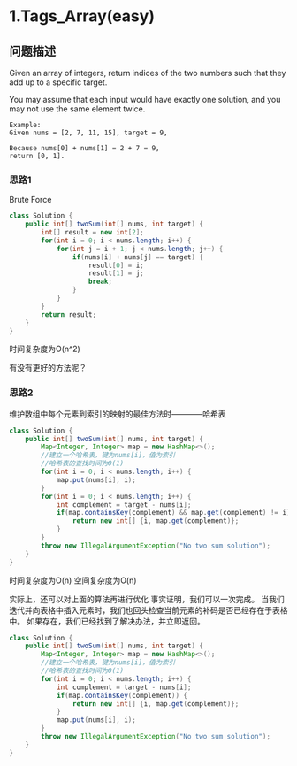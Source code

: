 # 1.Tags_Array(easy)
## 问题描述

Given an array of integers, return indices of the two numbers such that they add up to a specific target.

You may assume that each input would have exactly one solution, and you may not use the same element twice.

    Example:
    Given nums = [2, 7, 11, 15], target = 9,

    Because nums[0] + nums[1] = 2 + 7 = 9,
    return [0, 1].

### 思路1
Brute Force 
```java
class Solution {
    public int[] twoSum(int[] nums, int target) {
        int[] result = new int[2];
        for(int i = 0; i < nums.length; i++) {
            for(int j = i + 1; j < nums.length; j++) {
                if(nums[i] + nums[j] == target) {
                    result[0] = i;
                    result[1] = j;
                    break;
                }
            }
        }
        return result;
    }
}
```

时间复杂度为O(n^2)

有没有更好的方法呢？


### 思路2
维护数组中每个元素到索引的映射的最佳方法时————哈希表
```java
class Solution {
    public int[] twoSum(int[] nums, int target) {
        Map<Integer, Integer> map = new HashMap<>();
        //建立一个哈希表，键为nums[i]，值为索引
        //哈希表的查找时间为O(1)
        for(int i = 0; i < nums.length; i++) {
            map.put(nums[i], i);
        }
        for(int i = 0; i < nums.length; i++) {
            int complement = target - nums[i];
            if(map.containsKey(complement) && map.get(complement) != i) {
                return new int[] {i, map.get(complement)};
            }
        }
        throw new IllegalArgumentException("No two sum solution");
    }
}
```

时间复杂度为O(n)
空间复杂度为O(n)

实际上，还可以对上面的算法再进行优化
事实证明，我们可以一次完成。 当我们迭代并向表格中插入元素时，我们也回头检查当前元素的补码是否已经存在于表格中。 如果存在，我们已经找到了解决办法，并立即返回。

```java
class Solution {
    public int[] twoSum(int[] nums, int target) {
        Map<Integer, Integer> map = new HashMap<>();
        //建立一个哈希表，键为nums[i]，值为索引
        //哈希表的查找时间为O(1)
        for(int i = 0; i < nums.length; i++) {
            int complement = target - nums[i];
            if(map.containsKey(complement)) {
                return new int[] {i, map.get(complement)};
            }
            map.put(nums[i], i);
        }
        throw new IllegalArgumentException("No two sum solution");
    }
}
```

